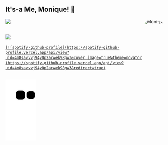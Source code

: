 ## It's-a Me, Monique! 🍄

<div align="left">
    <a href="https://github.com/Eufrazine">
    <img width="50%" src="https://github-readme-stats.vercel.app/api?username=Eufrazine&show_icons=true&theme=discord_old_blurple&include_all_commits=true&count_private=true"/>
    <img align="right" alt="Moni-pic" height="200px" style="border-radius:50px;" src="https://user-images.githubusercontent.com/78742336/176056298-41205b04-58ee-401d-a970-a0cabe6fe506.png"> 
</div>

##

<div align="left">
    <a href="https://github.com/Eufrazine">
    <img width="50%" src="https://github-readme-stats.vercel.app/api/top-langs/?username=Eufrazine&layout=compact&langs_count=7&theme=discord_old_blurple"/> 
</div>
    
    [![spotify-github-profile](https://spotify-github-profile.vercel.app/api/view?uid=4m8savvvj94y0p2arwek98gw3&cover_image=true&theme=novatorem&bar_color=5943c7&bar_color_cover=true)](https://spotify-github-profile.vercel.app/api/view?uid=4m8savvvj94y0p2arwek98gw3&redirect=true)
    
##   
 
![Snake animation align="left"](https://github.com/Eufrazine/Monique-/blob/output/github-contribution-grid-snake.svg)

